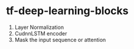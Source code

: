 # tf-deep-learning-blocks

1. Layer Normalization
2. CudnnLSTM encoder
3. Mask the input sequence or attention
